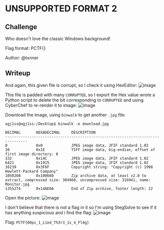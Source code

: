 # **UNSUPPORTED FORMAT 2**
## **Challenge**
Who doesn't love the classic Windows background!

Flag format: PCTF{}

Author: @txnner
## **Writeup**
And again, this given file is corrupt, so I check it using HexEditor:
![image](https://github.com/agj1ss/CTF_Write_up/assets/108376735/ffd81a59-0285-44de-963b-9206522f5836)

This file is padded with many `CORRUPTED`, so I export the Hex value wrote a Python script to delete the bit corresponding to `CORRUPTED` and using CyberChef to re-render it to image:
![image](https://github.com/agj1ss/CTF_Write_up/assets/108376735/cd9064ba-5674-4ad3-ad22-df9071326328)


Download the image, using `binwalk` to get another `.jpg` file:
```console
agj1ss@agj1ss:/Desktop$ binwalk -e download.jpg 

DECIMAL       HEXADECIMAL     DESCRIPTION
--------------------------------------------------------------------------------
0             0x0             JPEG image data, JFIF standard 1.02
30            0x1E            TIFF image data, big-endian, offset of first image directory: 8
332           0x14C           JPEG image data, JFIF standard 1.02
6421          0x1915          JPEG image data, JFIF standard 1.02
16239         0x3F6F          Copyright string: "Copyright (c) 1998 Hewlett-Packard Company"
1050208       0x100660        Zip archive data, at least v2.0 to extract, compressed size: 304968, uncompressed size: 316941, name: Monitor.jpg
1355274       0x14AE0A        End of Zip archive, footer length: 22
```
Open the picture:
![image](https://github.com/agj1ss/CTF_Write_up/assets/108376735/62b781ad-d7aa-45c1-91d7-1a58c1a964fd)

I don't believe that there is not a flag in it so I'm using StegSolve to see if it has anything suspicious and i find the flag:
![image](https://github.com/agj1ss/CTF_Write_up/assets/108376735/37919485-6790-495a-bb70-702ed0ca007f)



Flag: `PCTF{00ps_1_L1ed_Th3r3_1s_4_Fl4g}`
